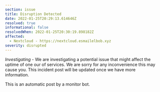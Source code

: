 ```yaml
---
section: issue
title: Disruption Detected
date: 2022-01-25T20:29:13.614646Z
resolved: true
informational: false
resolvedWhen: 2022-01-25T20:30:19.898182Z
affected:
  - Nextcloud - https://nextcloud.esmailelbob.xyz
severity: disrupted
---
```

*Investigating* - We are investigating a potential issue that might affect the uptime of one our of services. We are sorry for any inconvenience this may cause you. This incident post will be updated once we have more information.

This is an automatic post by a monitor bot.
        